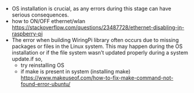 * OS installation is crucial, as any errors during this stage can have serious consequences.
* how to ON/OFF ethernet/wlan
    https://stackoverflow.com/questions/23487728/ethernet-disabling-in-raspberry-pi
* The error when building WiringPi library often occurs due to missing packages or files in the Linux system. This may happen during the OS installation or if the file system wasn’t updated properly during a system update.if so,
    * try reinstalling OS
    * if make is present in system (installing make)
        https://www.makeuseof.com/how-to-fix-make-command-not-found-error-ubuntu/